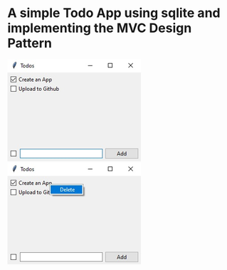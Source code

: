 # A simple Todo App using sqlite and implementing the MVC Design Pattern
![App](images/app.jpg "App")
![App](images/delete.jpg "Delete a Todo")